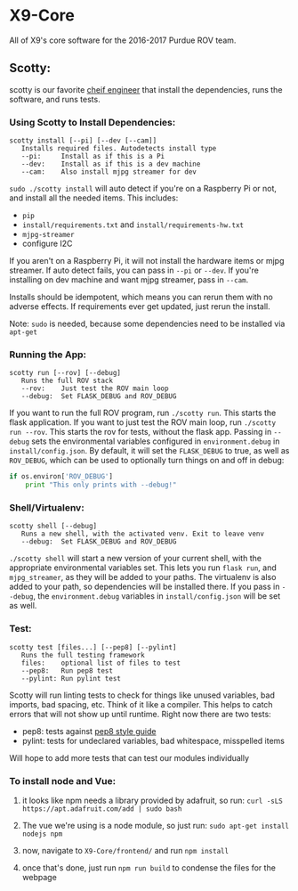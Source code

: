 # X9-Core
All of X9's core software for the 2016-2017 Purdue ROV team.

## Scotty:
scotty is our favorite [cheif engineer](http://www.ex-astris-scientia.org/inconsistencies/movies/underwater-scotty-stid.jpg) that install the dependencies, runs the software, and runs tests.

### Using Scotty to Install Dependencies:
```
scotty install [--pi] [--dev [--cam]]
   Installs required files. Autodetects install type
   --pi:     Install as if this is a Pi
   --dev:    Install as if this is a dev machine
   --cam:    Also install mjpg streamer for dev
 ```
 `sudo ./scotty install` will auto detect if you're on a Raspberry Pi or not, and install all the needed items. This includes:
 - `pip`
 - `install/requirements.txt` and `install/requirements-hw.txt`
 - `mjpg-streamer`
 - configure I2C

If you aren't on a Raspberry Pi, it will not install the hardware items or mjpg streamer. If auto detect fails, you can pass in `--pi` or `--dev`. If you're installing on dev machine and want mjpg streamer, pass in `--cam`.

Installs should be idempotent, which means you can rerun them with no adverse effects. If requirements ever get updated, just rerun the install. 

Note: `sudo` is needed, because some dependencies need to be installed via `apt-get`

### Running the App:
```
scotty run [--rov] [--debug]
   Runs the full ROV stack
   --rov:    Just test the ROV main loop
   --debug:  Set FLASK_DEBUG and ROV_DEBUG
```
If you want to run the full ROV program, run `./scotty run`. This starts the flask application. If you want to just test the ROV main loop, run `./scotty run --rov`. This starts the rov for tests, without the flask app. Passing in `--debug` sets the environmental variables configured in `environment.debug` in `install/config.json`. By default, it will set the `FLASK_DEBUG` to true, as well as `ROV_DEBUG`, which can be used to optionally turn things on and off in debug:
```python
if os.environ['ROV_DEBUG']
    print "This only prints with --debug!"
```

### Shell/Virtualenv:
```
scotty shell [--debug]
   Runs a new shell, with the activated venv. Exit to leave venv
   --debug:  Set FLASK_DEBUG and ROV_DEBUG
```
`./scotty shell` will start a new version of your current shell, with the appropriate environmental variables set. This lets you run `flask run`, and `mjpg_streamer`, as they will be added to your paths. The virtualenv is also added to your path, so dependencies will be installed there. If you pass in `--debug`, the `environment.debug` variables in `install/config.json` will be set as well.

### Test:
```
scotty test [files...] [--pep8] [--pylint]
   Runs the full testing framework
   files:    optional list of files to test
   --pep8:   Run pep8 test
   --pylint: Run pylint test
```
Scotty will run linting tests to check for things like unused variables, bad imports, bad spacing, etc. Think of it like a compiler. This helps to catch errors that will not show up until runtime. Right now there are two tests:
- pep8: tests against [pep8 style guide](https://www.python.org/dev/peps/pep-0008/)
- pylint: tests for undeclared variables, bad whitespace, misspelled items

Will hope to add more tests that can test our modules individually

### To install node and Vue:
1. it looks like npm needs a library provided by adafruit, so run: `curl -sLS https://apt.adafruit.com/add | sudo bash`

2. The vue we're using is a node module, so just run: `sudo apt-get install nodejs npm`

3. now, navigate to `X9-Core/frontend/` and run `npm install`

4. once that's done, just run `npm run build` to condense the files for the webpage
